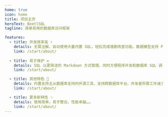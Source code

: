 ```yaml
---
home: true
icon: home
title: 项目主页
heroText: BeetlSQL
tagline: 简单易用的数据库访问框架

features:
  - title: 开发效率高 ⚡️
    details: 无需注解，自动使用大量内置 SQL，轻松完成增删改查功能。数据模型支持 Pojo，也支持 Map/List 快速模型，也支持混合模型。SQL 模板基于 Beetl 实现，更容易编写调试和扩展。可以针对单个表（或视图）代码生成 POJO 类和 sql 模版，甚至是整个数据库。减少代码编写工作量。
    link: /start/about/
    
  - title: 易于维护 ⚒ 
    details: SQL 以更简洁的 Markdown 方式管理，同时方便程序开发和数据库 SQL 调试。可以自动将 sql 文件映射为 dao 接口类。灵活直观的支持支持一对一，一对多，多对多关系映射而不引入复杂的 OR Mapping 概念和技术。具备 Interceptor 功能，可以调试，性能诊断 SQL，以及扩展其他功能。
    link: /start/about/

  - title: 其他特色 📝
    details: 内置支持主从数据库支持的开源工具，支持跨数据库平台，开发者所需工作减少到最小。目前跨数据库支持 MySql、Postgres、Oracle、SQLServer、h2、SQLite、DB2、CLickhouse、HBase、Cassandar、Hive、TD-Engine、Drill、Presto、ignite、CouchBase 等。
    link: /start/about/

  - title: 更多新特性 ✨
    details: 使用简单，易于整合，性能卓越……
    link: /start/about/
---
```

